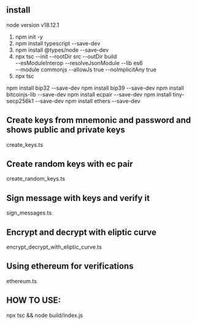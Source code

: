 ## install
node version v18.12.1

1. npm init -y
2. npm install typescript --save-dev
3. npm install @types/node --save-dev
4. npx tsc --init --rootDir src --outDir build \
--esModuleInterop --resolveJsonModule --lib es6 \
--module commonjs --allowJs true --noImplicitAny true
5. npx tsc

npm install bip32 --save-dev
npm install bip39 --save-dev
npm install bitcoinjs-lib --save-dev
npm install ecpair --save-dev
npm install tiny-secp256k1 --save-dev
npm install ethers --save-dev

## Create keys from mnemonic and password and shows public and private keys

create_keys.ts

## Create random keys with ec pair

create_random_keys.ts

## Sign message with keys and verify it

sign_messages.ts

## Encrypt and decrypt with eliptic curve

encrypt_decrypt_with_eliptic_curve.ts

## Using ethereum for verifications

ethereum.ts

## HOW TO USE:

npx tsc && node build/index.js
